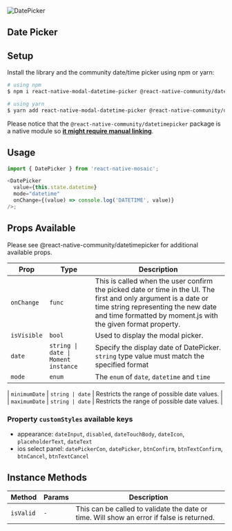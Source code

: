 ![DatePicker](https://user-images.githubusercontent.com/22890658/147463092-7f5520a4-60f8-4187-a559-c9d56712ab60.gif)

## Date Picker

## Setup

Install the library and the community date/time picker using npm or yarn:

```bash
# using npm
$ npm i react-native-modal-datetime-picker @react-native-community/datetimepicker

# using yarn
$ yarn add react-native-modal-datetime-picker @react-native-community/datetimepicker
```

Please notice that the `@react-native-community/datetimepicker` package is a native module so [**it might require manual linking**](https://github.com/react-native-community/react-native-datetimepicker#getting-started).

## Usage

```js
import { DatePicker } from 'react-native-mosaic';

<DatePicker
  value={this.state.datetime}
  mode="datetime"
  onChange={(value) => console.log('DATETIME', value)}
/>;
```

## Props Available

Please see @react-native-community/datetimepicker for additional available props.

| Prop        | Type                                                   | Description                                                                                                                                                                                                            |
| ----------- | ------------------------------------------------------ | ---------------------------------------------------------------------------------------------------------------------------------------------------------------------------------------------------------------------- |
| `onChange`  | `func`                                                 | This is called when the user confirm the picked date or time in the UI. The first and only argument is a date or time string representing the new date and time formatted by moment.js with the given format property. |
| `isVisible` | `bool`                                                 | Used to display the modal picker.                                                                                                                                                                                      |
| `date`      | <code>string &#124; date &#124; Moment instance</code> | Specify the display date of DatePicker. `string` type value must match the specified format                                                                                                                            |
| `mode`      | `enum`                                                 | The `enum` of `date`, `datetime` and `time`                                                                                                                                                                            |

| `minimumDate` | <code>string &#124; date</code> | Restricts the range of possible date values. |
| `maximumDate` | <code>string &#124; date</code> | Restricts the range of possible date values. |

### Property `customStyles` available keys

- appearance: `dateInput`, `disabled`, `dateTouchBody`, `dateIcon`, `placeholderText`, `dateText`
- ios select panel: `datePickerCon`, `datePicker`, `btnConfirm`, `btnTextConfirm`, `btnCancel`, `btnTextCancel`

## Instance Methods

| Method    | Params | Description                                                                               |
| --------- | ------ | ----------------------------------------------------------------------------------------- |
| `isValid` | `-`    | This can be called to validate the date or time. Will show an error if false is returned. |
